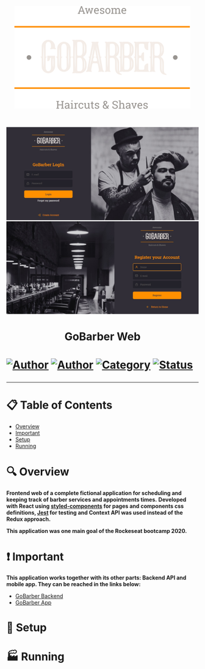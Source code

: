 <p align="center">
   <img src="https://github.com/tfbio/gobarber-frontend/blob/master/src/assets/logo.svg"/>
</p>
<br />
<p>
  <img src="https://github.com/tfbio/gobarber-frontend/blob/master/github/gb_main.jpg"/>
  <img src="https://github.com/tfbio/gobarber-frontend/blob/master/github/gb_register.jpg"/> 
</p>
<h1 align="center">GoBarber Web<h1>
  
[![Author](https://img.shields.io/badge/author-Tfbio-brightgreen)](https://github.com/tfbio)
[![Author](https://img.shields.io/badge/author-Rocketseat-brightgreen)](https://github.com/Rocketseat)
[![Category](https://img.shields.io/badge/category-personal_project-brightgreen)](#)
[![Status](https://img.shields.io/badge/status-finished-brightgreen)](#)

---
# :clipboard: Table of Contents

* [Overview](#mag-overview)
* [Important](#heavy_exclamation_mark-important)
* [Setup](#wrench-setup)
* [Running](#factory-running)

# :mag: Overview

**Frontend web of a complete fictional application for scheduling and keeping track of barber services and appointments times.**
**Developed with React using [styled-components](https://styled-components.com/) for pages and components css definitions, [Jest](https://jestjs.io/) for testing and Context API
was used instead of the Redux approach.**

**This application was one main goal of the Rockeseat bootcamp 2020.**

# :heavy_exclamation_mark: Important

**This application works together with its other parts: Backend API and mobile app. They can be reached in the links below:**
- [GoBarber Backend](https://github.com/tfbio/gobarber-backend)
- [GoBarber App](https://github.com/tfbio/gobarber-mobileapp)

# :wrench: Setup

# :factory: Running
